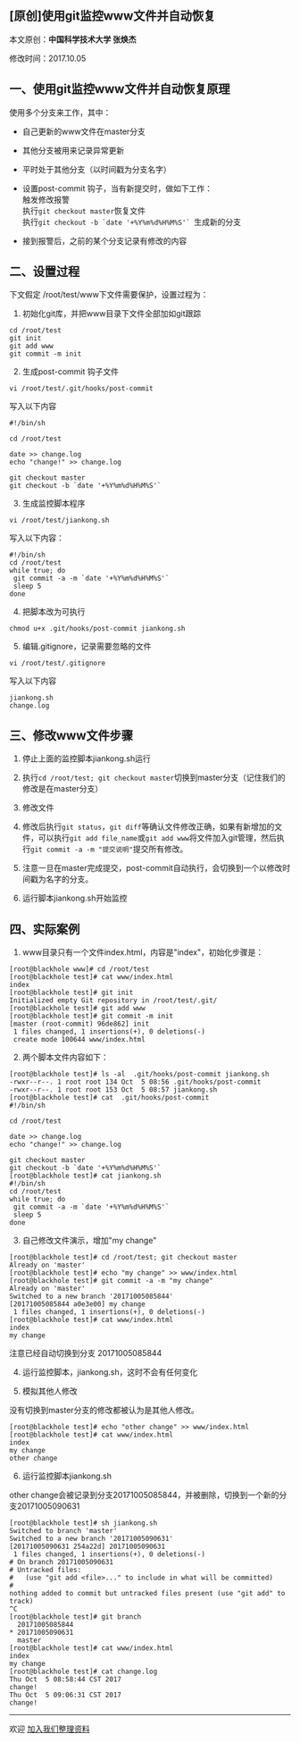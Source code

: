 ## [原创]使用git监控www文件并自动恢复

本文原创：**中国科学技术大学 张焕杰**

修改时间：2017.10.05

## 一、使用git监控www文件并自动恢复原理

使用多个分支来工作，其中：

* 自己更新的www文件在master分支

* 其他分支被用来记录异常更新

* 平时处于其他分支（以时间戳为分支名字）

* 设置post-commit 钩子，当有新提交时，做如下工作：  
    触发修改报警  
    执行`git checkout master`恢复文件  
    执行``git checkout -b `date '+%Y%m%d%H%M%S'` ``生成新的分支

* 接到报警后，之前的某个分支记录有修改的内容


## 二、设置过程

下文假定 /root/test/www下文件需要保护，设置过程为：

1. 初始化git库，并把www目录下文件全部加如git跟踪
````
cd /root/test
git init
git add www
git commit -m init
````

2. 生成post-commit 钩子文件
````
vi /root/test/.git/hooks/post-commit
````
写入以下内容
````
#!/bin/sh

cd /root/test

date >> change.log
echo "change!" >> change.log

git checkout master
git checkout -b `date '+%Y%m%d%H%M%S'`
````

3. 生成监控脚本程序

````
vi /root/test/jiankong.sh
````

写入以下内容：
````
#!/bin/sh
cd /root/test
while true; do
 git commit -a -m `date '+%Y%m%d%H%M%S'`
 sleep 5
done
````

4. 把脚本改为可执行
````
chmod u+x .git/hooks/post-commit jiankong.sh
````

5. 编辑.gitignore，记录需要忽略的文件
````
vi /root/test/.gitignore
````
写入以下内容
````
jiankong.sh
change.log
````

## 三、修改www文件步骤

1. 停止上面的监控脚本jiankong.sh运行

2. 执行`cd /root/test; git checkout master`切换到master分支（记住我们的修改是在master分支）

2. 修改文件

3. 修改后执行`git status`，`git diff`等确认文件修改正确，如果有新增加的文件，可以执行`git add file_name`或`git add www`将文件加入git管理，然后执行`git commit -a -m "提交说明"`提交所有修改。

4. 注意一旦在master完成提交，post-commit自动执行，会切换到一个以修改时间戳为名字的分支。

5. 运行脚本jiankong.sh开始监控


## 四、实际案例

1. www目录只有一个文件index.html，内容是"index"，初始化步骤是：
````
[root@blackhole www]# cd /root/test
[root@blackhole test]# cat www/index.html
index
[root@blackhole test]# git init
Initialized empty Git repository in /root/test/.git/
[root@blackhole test]# git add www
[root@blackhole test]# git commit -m init
[master (root-commit) 96de862] init
 1 files changed, 1 insertions(+), 0 deletions(-)
 create mode 100644 www/index.html
````

2. 两个脚本文件内容如下：
````
[root@blackhole test]# ls -al  .git/hooks/post-commit jiankong.sh
-rwxr--r--. 1 root root 134 Oct  5 08:56 .git/hooks/post-commit
-rwxr--r--. 1 root root 153 Oct  5 08:57 jiankong.sh
[root@blackhole test]# cat  .git/hooks/post-commit
#!/bin/sh

cd /root/test

date >> change.log
echo "change!" >> change.log

git checkout master
git checkout -b `date '+%Y%m%d%H%M%S'`
[root@blackhole test]# cat jiankong.sh
#!/bin/sh
cd /root/test
while true; do
 git commit -a -m `date '+%Y%m%d%H%M%S'`
 sleep 5
done

````
3. 自己修改文件演示，增加"my change"
````
[root@blackhole test]# cd /root/test; git checkout master
Already on 'master'
[root@blackhole test]# echo "my change" >> www/index.html
[root@blackhole test]# git commit -a -m "my change"
Already on 'master'
Switched to a new branch '20171005085844'
[20171005085844 a0e3e00] my change
 1 files changed, 1 insertions(+), 0 deletions(-)
[root@blackhole test]# cat www/index.html
index
my change
````
注意已经自动切换到分支 20171005085844

4. 运行监控脚本，jiankong.sh，这时不会有任何变化

5. 模拟其他人修改

没有切换到master分支的修改都被认为是其他人修改。
````
[root@blackhole test]# echo "other change" >> www/index.html
[root@blackhole test]# cat www/index.html
index
my change
other change
````

6. 运行监控脚本jiankong.sh

other change会被记录到分支20171005085844，并被删除，切换到一个新的分支20171005090631
````
[root@blackhole test]# sh jiankong.sh
Switched to branch 'master'
Switched to a new branch '20171005090631'
[20171005090631 254a22d] 20171005090631
 1 files changed, 1 insertions(+), 0 deletions(-)
# On branch 20171005090631
# Untracked files:
#   (use "git add <file>..." to include in what will be committed)
#
nothing added to commit but untracked files present (use "git add" to track)
^C
[root@blackhole test]# git branch
  20171005085844
* 20171005090631
  master
[root@blackhole test]# cat www/index.html
index
my change
[root@blackhole test]# cat change.log
Thu Oct  5 08:58:44 CST 2017
change!
Thu Oct  5 09:06:31 CST 2017
change!

````


***
欢迎 [加入我们整理资料](https://github.com/bg6cq/ITTS)